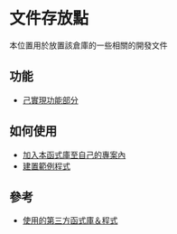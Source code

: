 文件存放點
===

本位置用於放置該倉庫的一些相關的開發文件

## 功能
- [己實現功能部分](todofn_zh.md)

## 如何使用
- [加入本函式庫至自己的專案內](add_lib.md)
- [建置範例程式](example_make.md)

## 參考
- [使用的第三方函式庫＆程式](use_lib.md)
